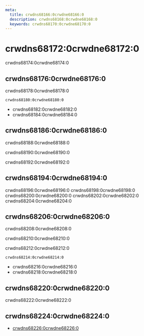 ```yaml
---
meta:
  title: crwdns68166:0crwdne68166:0
  description: crwdns68168:0crwdne68168:0
  keywords: crwdns68170:0crwdne68170:0
---
```


# crwdns68172:0crwdne68172:0

crwdns68174:0crwdne68174:0

<entry-ad />

## crwdns68176:0crwdne68176:0

crwdns68178:0crwdne68178:0

`crwdns68180:0crwdne68180:0`

- crwdns68182:0crwdne68182:0
- crwdns68184:0crwdne68184:0

## crwdns68186:0crwdne68186:0

crwdns68188:0crwdne68188:0

  crwdns68190:0crwdne68190:0

  crwdns68192:0crwdne68192:0

## crwdns68194:0crwdne68194:0

crwdns68196:0crwdne68196:0
<alert type="success">crwdns68198:0crwdne68198:0</alert>
<alert type="info">crwdns68200:0crwdne68200:0</alert>
<alert type="warning">crwdns68202:0crwdne68202:0</alert>
<alert type="error">crwdns68204:0crwdne68204:0</alert>

## crwdns68206:0crwdne68206:0

crwdns68208:0crwdne68208:0

  crwdns68210:0crwdne68210:0

  crwdns68212:0crwdne68212:0

  `crwdns68214:0crwdne68214:0`

- crwdns68216:0crwdne68216:0
- crwdns68218:0crwdne68218:0

## crwdns68220:0crwdne68220:0

crwdns68222:0crwdne68222:0

## crwdns68224:0crwdne68224:0

- [crwdns68226:0crwdne68226:0]()

<backmatter />

